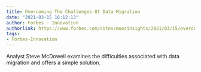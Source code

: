 ```yaml
---
title: Overcoming The Challenges Of Data Migration
date: "2021-03-15 16:12:13"
author: Forbes - Innovation
authorlink: https://www.forbes.com/sites/moorinsights/2021/03/15/overcoming-the-challenges-of-data-migration/
tags:
- Forbes-Innovation
---
```

Analyst Steve McDowell examines the difficulties associated with data migration and offers a simple solution.